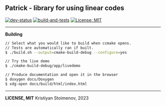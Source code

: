 ## Patrick - library for using linear codes

[![dev-status](https://img.shields.io/badge/dev_status-in_progress-green)](https://img.shields.io/badge/dev_status-in_progress-green)
[![build-and-tests](https://github.com/boki1/patrick/actions/workflows/ci.yml/badge.svg)](https://github.com/boki1/patrick/actions/workflows/ci.yml)
[![License: MIT](https://img.shields.io/badge/License-MIT-yellow.svg)](https://opensource.org/licenses/MIT)

---------------

**Building**

```sh
// Select what you would like to build when ccmake opens.
// Tests are automatically ran if built.
$ ./build.sh --output=cmake-build-debug --configure=yes

// Try the live demo
$ ./cmake-build-debug/app/livedemo

// Produce documentation and open it in the browser
$ doxygen docs/Doxygen
$ xdg-open docs/build/html/index.html
```

---------------

**LICENSE, MIT**
Kristiyan Stoimenov, 2023
